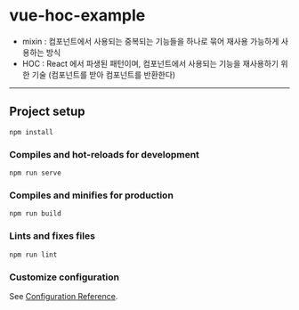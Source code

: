 # vue-hoc-example

- mixin : 컴포넌트에서 사용되는 중복되는 기능들을 하나로 묶어 재사용 가능하게 사용하는 방식
- HOC : React 에서 파생된 패턴이며, 컴포넌트에서 사용되는 기능을 재사용하기 위한 기술
(컴포넌트를 받아 컴포넌트를 반환한다)

---

## Project setup
```
npm install
```

### Compiles and hot-reloads for development
```
npm run serve
```

### Compiles and minifies for production
```
npm run build
```

### Lints and fixes files
```
npm run lint
```

### Customize configuration
See [Configuration Reference](https://cli.vuejs.org/config/).
